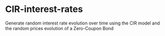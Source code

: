 # CIR-interest-rates
Generate random interest rate evolution over time using the CIR model and the random prices evolution of a Zero-Coupon Bond
